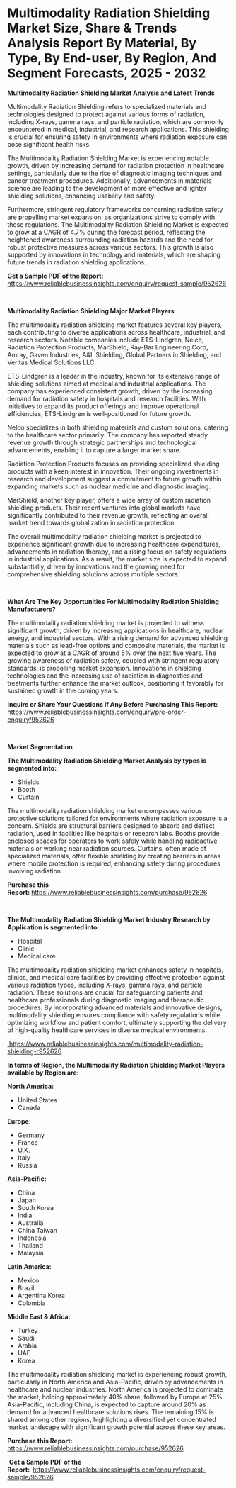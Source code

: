 <p><h1>Multimodality Radiation Shielding Market Size, Share & Trends Analysis Report By Material, By Type, By End-user, By Region, And Segment Forecasts, 2025 - 2032</h1></p><p><strong>Multimodality Radiation Shielding Market Analysis and Latest Trends</strong></p>
<p><p>Multimodality Radiation Shielding refers to specialized materials and technologies designed to protect against various forms of radiation, including X-rays, gamma rays, and particle radiation, which are commonly encountered in medical, industrial, and research applications. This shielding is crucial for ensuring safety in environments where radiation exposure can pose significant health risks. </p><p>The Multimodality Radiation Shielding Market is experiencing notable growth, driven by increasing demand for radiation protection in healthcare settings, particularly due to the rise of diagnostic imaging techniques and cancer treatment procedures. Additionally, advancements in materials science are leading to the development of more effective and lighter shielding solutions, enhancing usability and safety. </p><p>Furthermore, stringent regulatory frameworks concerning radiation safety are propelling market expansion, as organizations strive to comply with these regulations. The Multimodality Radiation Shielding Market is expected to grow at a CAGR of 4.7% during the forecast period, reflecting the heightened awareness surrounding radiation hazards and the need for robust protective measures across various sectors. This growth is also supported by innovations in technology and materials, which are shaping future trends in radiation shielding applications.</p></p>
<p><strong>Get a Sample PDF of the Report:&nbsp;</strong> <a href="https://www.reliablebusinessinsights.com/enquiry/request-sample/952626?utm_campaign=3537&utm_medium=2&utm_source=Github&utm_content=ia&utm_term=17042025&utm_id=multimodality-radiation-shielding">https://www.reliablebusinessinsights.com/enquiry/request-sample/952626</a></p>
<p>&nbsp;</p>
<p><strong>Multimodality Radiation Shielding Major Market Players</strong></p>
<p><p>The multimodality radiation shielding market features several key players, each contributing to diverse applications across healthcare, industrial, and research sectors. Notable companies include ETS-Lindgren, Nelco, Radiation Protection Products, MarShield, Ray-Bar Engineering Corp, Amray, Gaven Industries, A&L Shielding, Global Partners in Shielding, and Veritas Medical Solutions LLC.</p><p>ETS-Lindgren is a leader in the industry, known for its extensive range of shielding solutions aimed at medical and industrial applications. The company has experienced consistent growth, driven by the increasing demand for radiation safety in hospitals and research facilities. With initiatives to expand its product offerings and improve operational efficiencies, ETS-Lindgren is well-positioned for future growth.</p><p>Nelco specializes in both shielding materials and custom solutions, catering to the healthcare sector primarily. The company has reported steady revenue growth through strategic partnerships and technological advancements, enabling it to capture a larger market share.</p><p>Radiation Protection Products focuses on providing specialized shielding products with a keen interest in innovation. Their ongoing investments in research and development suggest a commitment to future growth within expanding markets such as nuclear medicine and diagnostic imaging.</p><p>MarShield, another key player, offers a wide array of custom radiation shielding products. Their recent ventures into global markets have significantly contributed to their revenue growth, reflecting an overall market trend towards globalization in radiation protection.</p><p>The overall multimodality radiation shielding market is projected to experience significant growth due to increasing healthcare expenditures, advancements in radiation therapy, and a rising focus on safety regulations in industrial applications. As a result, the market size is expected to expand substantially, driven by innovations and the growing need for comprehensive shielding solutions across multiple sectors.</p></p>
<p>&nbsp;</p>
<p><strong>What Are The Key Opportunities For Multimodality Radiation Shielding Manufacturers?</strong></p>
<p><p>The multimodality radiation shielding market is projected to witness significant growth, driven by increasing applications in healthcare, nuclear energy, and industrial sectors. With a rising demand for advanced shielding materials such as lead-free options and composite materials, the market is expected to grow at a CAGR of around 5% over the next five years. The growing awareness of radiation safety, coupled with stringent regulatory standards, is propelling market expansion. Innovations in shielding technologies and the increasing use of radiation in diagnostics and treatments further enhance the market outlook, positioning it favorably for sustained growth in the coming years.</p></p>
<p><strong>Inquire or Share Your Questions If Any Before Purchasing This Report:</strong> <a href="https://www.reliablebusinessinsights.com/enquiry/pre-order-enquiry/952626?utm_campaign=3537&utm_medium=2&utm_source=Github&utm_content=ia&utm_term=17042025&utm_id=multimodality-radiation-shielding">https://www.reliablebusinessinsights.com/enquiry/pre-order-enquiry/952626</a></p>
<p>&nbsp;</p>
<p><strong>Market Segmentation</strong></p>
<p><strong>The Multimodality Radiation Shielding Market Analysis by types is segmented into:</strong></p>
<p><ul><li>Shields</li><li>Booth</li><li>Curtain</li></ul></p>
<p><p>The multimodality radiation shielding market encompasses various protective solutions tailored for environments where radiation exposure is a concern. Shields are structural barriers designed to absorb and deflect radiation, used in facilities like hospitals or research labs. Booths provide enclosed spaces for operators to work safely while handling radioactive materials or working near radiation sources. Curtains, often made of specialized materials, offer flexible shielding by creating barriers in areas where mobile protection is required, enhancing safety during procedures involving radiation.</p></p>
<p><strong>Purchase this Report:&nbsp;</strong><a href="https://www.reliablebusinessinsights.com/purchase/952626?utm_campaign=3537&utm_medium=2&utm_source=Github&utm_content=ia&utm_term=17042025&utm_id=multimodality-radiation-shielding">https://www.reliablebusinessinsights.com/purchase/952626</a></p>
<p>&nbsp;</p>
<p><strong>The Multimodality Radiation Shielding Market Industry Research by Application is segmented into:</strong></p>
<p><ul><li>Hospital</li><li>Clinic</li><li>Medical care</li></ul></p>
<p><p>The multimodality radiation shielding market enhances safety in hospitals, clinics, and medical care facilities by providing effective protection against various radiation types, including X-rays, gamma rays, and particle radiation. These solutions are crucial for safeguarding patients and healthcare professionals during diagnostic imaging and therapeutic procedures. By incorporating advanced materials and innovative designs, multimodality shielding ensures compliance with safety regulations while optimizing workflow and patient comfort, ultimately supporting the delivery of high-quality healthcare services in diverse medical environments.</p></p>
<p><a href="https://www.reliablebusinessinsights.com/multimodality-radiation-shielding-r952626?utm_campaign=3537&utm_medium=2&utm_source=Github&utm_content=ia&utm_term=17042025&utm_id=multimodality-radiation-shielding">&nbsp;https://www.reliablebusinessinsights.com/multimodality-radiation-shielding-r952626</a></p>
<p><strong>In terms of Region, the Multimodality Radiation Shielding Market Players available by Region are:</strong></p>
<p>
    <p> <strong> North America: </strong>
        <ul>
            <li>United States</li>
            <li>Canada</li>
        </ul>
        </p> 
    <p> <strong> Europe: </strong>
        <ul>
            <li>Germany</li>
            <li>France</li>
            <li>U.K.</li>
            <li>Italy</li>
            <li>Russia</li>
        </ul>
        </p> 
    <p> <strong> Asia-Pacific: </strong>
        <ul>
            <li>China</li>
            <li>Japan</li>
            <li>South Korea</li>
            <li>India</li>
            <li>Australia</li>
            <li>China Taiwan</li>
            <li>Indonesia</li>
            <li>Thailand</li>
            <li>Malaysia</li>
        </ul>
        </p> 
    <p> <strong> Latin America: </strong>
        <ul>
            <li>Mexico</li>
            <li>Brazil</li>
            <li>Argentina Korea</li>
            <li>Colombia</li>
        </ul>
        </p> 
    <p> <strong> Middle East & Africa: </strong>
        <ul>
            <li>Turkey</li>
            <li>Saudi</li>
            <li>Arabia</li>
            <li>UAE</li>
            <li>Korea</li>
        </ul>
    </p>
    </p>
<p><p>The multimodality radiation shielding market is experiencing robust growth, particularly in North America and Asia-Pacific, driven by advancements in healthcare and nuclear industries. North America is projected to dominate the market, holding approximately 40% share, followed by Europe at 25%. Asia-Pacific, including China, is expected to capture around 20% as demand for advanced healthcare solutions rises. The remaining 15% is shared among other regions, highlighting a diversified yet concentrated market landscape with significant growth potential across these key areas.</p></p>
<p><strong>Purchase this Report: </strong><a href="https://www.reliablebusinessinsights.com/purchase/952626?utm_campaign=3537&utm_medium=2&utm_source=Github&utm_content=ia&utm_term=17042025&utm_id=multimodality-radiation-shielding">https://www.reliablebusinessinsights.com/purchase/952626</a></p>
<p>&nbsp;<strong>Get a Sample PDF of the Report:&nbsp;&nbsp;</strong><a href="https://www.reliablebusinessinsights.com/enquiry/request-sample/952626?utm_campaign=3537&utm_medium=2&utm_source=Github&utm_content=ia&utm_term=17042025&utm_id=multimodality-radiation-shielding">https://www.reliablebusinessinsights.com/enquiry/request-sample/952626</a></p>
<p><strong></strong></p>
<p><p></p><p></p><p></p></p>